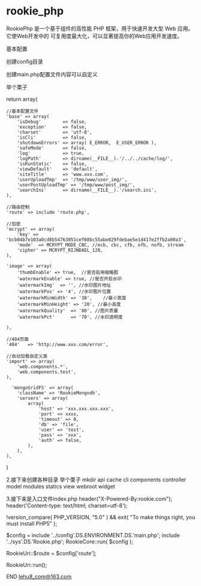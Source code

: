 rookie_php
==========

RookiePhp 是一个基于组件的高性能 PHP 框架，用于快速开发大型 Web 应用。它使Web开发中的 可复用度最大化，可以显著提高你的Web应用开发速度。

基本配置

创建config目录

创建main.php配置文件内容可以自定义

举个栗子

return array(

    //基本配置文件
	'base' => array(
		'isDebug'	     => false,
		'exception'	     => false,
        'charset'        => 'utf-8',
        'isCli'          => false,
        'shutdownErrors' => array( E_ERROR,  E_USER_ERROR ),
        'safeMode'       => false,
        'log'            => true,
        'logPath'        => dirname(__FILE__).'/../../cache/log/',
        'isRunStatic'    => false,
        'viewDefault'    => 'default',
        'siteTitle'      => 'www.xxx.com',
        'userUploadTmp'  => '/tmp/www/user_img/', 
        'userPostUploadTmp' => '/tmp/www/post_img/',
        'searchIni'      => dirname(__FILE__).'/search.ini',
	),
    
    //路由控制
    'route' => include 'route.php',
    
    //加密
    'mcrypt' => array(
        'key' => 'bcb04b7e103a0cd8b54763051cef08bc55abe029fdebae5e1d417e2ffb2a00a3',
        'mode'  => MCRYPT_MODE_CBC, //ecb, cbc, cfb, ofb, nofb, stream 
        'cipher' => MCRYPT_RIJNDAEL_128,
    ),
    
    'image' => array(
        'thumbEnable' => true,  //是否启用缩略图
        'watermarkEnable' => true, //是否开启水印
        'watermarkImg'  => '', //水印图片地址
        'watermarkPos' => '4', //水印图片位置
        'watermarkMinWidth' => '30',    //最小宽度
        'watermarkMinHeight' => '20', //最小高度
        'watermarkQuality'  => '80', //图片质量
        'watermarkPct'      => '70', //水印透明度
        
    ),

    //404页面
    '404'   => 'http://www.xxx.com/error',

    //自动加载自定义类
    'import' => array(
        'web.components.*',
        'web.components.test',
    ),
    
      'mongoGridFS' => array(
        'className' => 'RookieMongodb',
        'servers' => array(
            array(
                'host' => 'xxx.xxx.xxx.xxx',
                'port' => xxxx,
                'timeout' => 0,
                'db' => 'file',
                'user' => 'test',
                'pass' => 'xxx',
                'auth' => false,
            ),    
        ),    
    ),
)

2.接下来创建各种目录
举个栗子
mkdir api cache cli components controller model modules statics view  webroot  widget

3.接下来是入口文件index.php
header("X-Powered-By:rookie.com");
header('Content-type: text/html; charset=utf-8');

!version_compare( PHP_VERSION, "5.0" ) && 
 	exit( "To make things right, you must install PHP5" );

$config = include '../config'.DS.ENVIRONMENT.DS.'main.php';
include '../sys'.DS.'Rookie.php';
RookieCore::run( $config );
  
RookieUri::$route = $config['route'];

RookieUri::run();

END
lehu8_com@163.com
